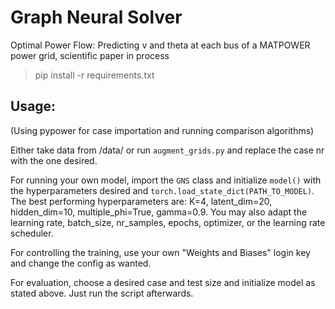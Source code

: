 # Graph Neural Solver
Optimal Power Flow: Predicting v and theta at each bus of a MATPOWER power grid, scientific paper in process

> pip install -r requirements.txt

## Usage:
(Using pypower for case importation and running comparison algorithms)

Either take data from /data/ or run `augment_grids.py` and replace the case nr with the one desired.

For running your own model, import the `GNS` class and initialize `model()` with the hyperparameters desired and `torch.load_state_dict(PATH_TO_MODEL)`.
The best performing hyperparameters are: K=4, latent_dim=20, hidden_dim=10, multiple_phi=True, gamma=0.9. You may also adapt the learning rate, batch_size, nr_samples, epochs, optimizer, or the learning rate scheduler. 

For controlling the training, use your own "Weights and Biases" login key and change the config as wanted.

For evaluation, choose a desired case and test size and initialize model as stated above. Just run the script afterwards.




